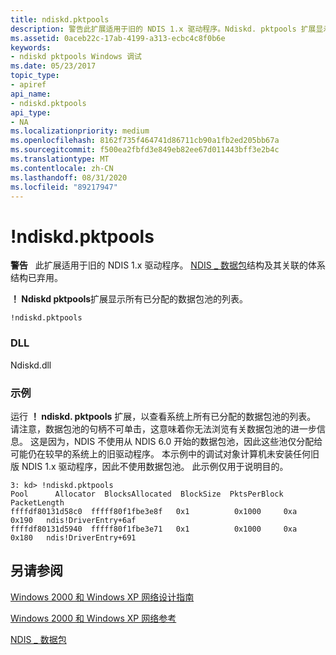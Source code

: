 ```yaml
---
title: ndiskd.pktpools
description: 警告此扩展适用于旧的 NDIS 1.x 驱动程序。Ndiskd. pktpools 扩展显示所有已分配的数据包池的列表。
ms.assetid: 0aceb22c-17ab-4199-a313-ecbc4c8f0b6e
keywords:
- ndiskd pktpools Windows 调试
ms.date: 05/23/2017
topic_type:
- apiref
api_name:
- ndiskd.pktpools
api_type:
- NA
ms.localizationpriority: medium
ms.openlocfilehash: 8162f735f464741d86711cb90a1fb2ed205bb67a
ms.sourcegitcommit: f500ea2fbfd3e849eb82ee67d011443bff3e2b4c
ms.translationtype: MT
ms.contentlocale: zh-CN
ms.lasthandoff: 08/31/2020
ms.locfileid: "89217947"
---
```

# <a name="ndiskdpktpools"></a>!ndiskd.pktpools

**警告**   此扩展适用于旧的 NDIS 1.x 驱动程序。 [NDIS \_ 数据包](/previous-versions/windows/hardware/network/ff557086(v=vs.85))结构及其关联的体系结构已弃用。

**！ Ndiskd pktpools**扩展显示所有已分配的数据包池的列表。

```console
!ndiskd.pktpools
```

### <a name="dll"></a>DLL

Ndiskd.dll

### <a name="examples"></a>示例

运行 **！ ndiskd. pktpools** 扩展，以查看系统上所有已分配的数据包池的列表。 请注意，数据包池的句柄不可单击，这意味着你无法浏览有关数据包池的进一步信息。 这是因为，NDIS 不使用从 NDIS 6.0 开始的数据包池，因此这些池仅分配给可能仍在较早的系统上的旧驱动程序。 本示例中的调试对象计算机未安装任何旧版 NDIS 1.x 驱动程序，因此不使用数据包池。 此示例仅用于说明目的。

```console
3: kd> !ndiskd.pktpools
Pool      Allocator  BlocksAllocated  BlockSize  PktsPerBlock  PacketLength
ffffdf80131d58c0  fffff80f1fbe3e8f   0x1          0x1000     0xa           0x190   ndis!DriverEntry+6af
ffffdf80131d5940  fffff80f1fbe3e71   0x1          0x1000     0xa           0x180   ndis!DriverEntry+691
```

## <a name="see-also"></a>另请参阅

[Windows 2000 和 Windows XP 网络设计指南](/previous-versions/windows/hardware/network/ff565849(v=vs.85))

[Windows 2000 和 Windows XP 网络参考](/previous-versions/windows/hardware/network/ff565850(v=vs.85))

[NDIS \_ 数据包](/previous-versions/windows/hardware/network/ff557086(v=vs.85))